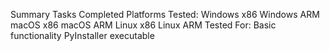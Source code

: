 Summary
Tasks Completed
Platforms Tested:
 Windows x86
 Windows ARM
 macOS x86
 macOS ARM
 Linux x86
 Linux ARM
Tested For:
 Basic functionality
 PyInstaller executable